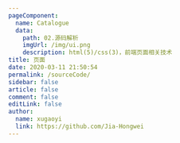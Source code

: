 ```yaml
---
pageComponent:
  name: Catalogue
  data:
    path: 02.源码解析
    imgUrl: /img/ui.png
    description: html(5)/css(3)，前端页面相关技术
title: 页面
date: 2020-03-11 21:50:54
permalink: /sourceCode/
sidebar: false
article: false
comment: false
editLink: false
author:
  name: xugaoyi
  link: https://github.com/Jia-Hongwei
---
```

